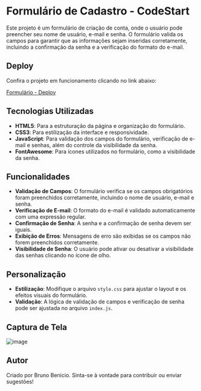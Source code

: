 # Formulário de Cadastro - CodeStart

Este projeto é um formulário de criação de conta, onde o usuário pode preencher seu nome de usuário, e-mail e senha. O formulário valida os campos para garantir que as informações sejam inseridas corretamente, incluindo a confirmação da senha e a verificação do formato do e-mail.

## Deploy

Confira o projeto em funcionamento clicando no link abaixo:

[Formulário - Deploy](https://form-code-start.vercel.app/)

## Tecnologias Utilizadas

- **HTML5**: Para a estruturação da página e organização do formulário.
- **CSS3**: Para estilização da interface e responsividade.
- **JavaScript**: Para validação dos campos do formulário, verificação de e-mail e senhas, além do controle da visibilidade da senha.
- **FontAwesome**: Para ícones utilizados no formulário, como a visibilidade da senha.

## Funcionalidades

- **Validação de Campos**: O formulário verifica se os campos obrigatórios foram preenchidos corretamente, incluindo o nome de usuário, e-mail e senha.
- **Verificação de E-mail**: O formato do e-mail é validado automaticamente com uma expressão regular.
- **Confirmação de Senha**: A senha e a confirmação de senha devem ser iguais.
- **Exibição de Erros**: Mensagens de erro são exibidas se os campos não forem preenchidos corretamente.
- **Visibilidade de Senha**: O usuário pode ativar ou desativar a visibilidade das senhas clicando no ícone de olho.

## Personalização

- **Estilização**: Modifique o arquivo `style.css` para ajustar o layout e os efeitos visuais do formulário.
- **Validação**: A lógica de validação de campos e verificação de senha pode ser ajustada no arquivo `index.js`.

## Captura de Tela

![image](https://github.com/user-attachments/assets/1fe91a70-6de1-4659-aece-f3193c1829f9)

## Autor

Criado por Bruno Benicio. Sinta-se à vontade para contribuir ou enviar sugestões!
